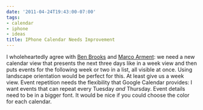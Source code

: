 ```yaml
---
date: '2011-04-24T19:43:00-07:00'
tags:
- calendar
- iphone
- ideas
title: IPhone Calendar Needs Improvement
---
```


I wholeheartedly agree with [Ben Brooks](http://brooksreview.net/2010/09/sucky-calendars/) and [Marco Arment](http://www.marco.org/2010/03/28/more-ideas-than-time-logarithmic-calendar-view): we need a new calendar view that presents the next three days like in a week view and then puts events for the following week or two in a list, all visible at once. Using landscape orientation would be perfect for this. At least give us a week view. Event repetition needs the flexibility that Google Calendar provides: I want events that can repeat every Tuesday *and* Thursday. Event details need to be in a bigger font. It would be nice if you could choose the color for each calendar.
